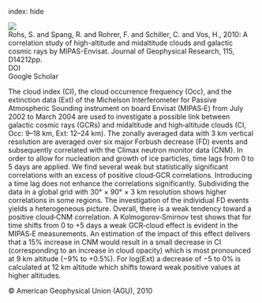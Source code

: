 index: hide

<div class="Citation">
    <div class="Citation-thumb CitationThumb-linked"  data-href="https://doi.org/10.1029/2009jd012608">
      <img src="https://static.claimspace.cloud/climate-study-static/refs/thumbs/7/Rohs_et_al_2010-thumb.png" />
    </div>

  <div class="Citation-body">
    <div class="Citation-text">Rohs, S. and Spang, R. and Rohrer, F. and Schiller, C. and Vos, H., 2010: A correlation study of high-altitude and midaltitude clouds and galactic cosmic rays by MIPAS-Envisat. <span class="Article-journal">Journal of Geophysical Research, </span><span class="Article-volume">115, </span>D14212pp.</div>
    <div class="Citation-links">
      <div class="CitationLink" data-href="https://doi.org/10.1029/2009jd012608">
        <div class="CitationLink-icon CitationLink-Doi"></div>
        <div class="CitationLink-text">DOI</div>
      </div>
      <div class="CitationLink" data-href="https://scholar.google.com/scholar?q=10.1029/2009jd012608">
        <div class="CitationLink-icon CitationLink-Scholar"></div>
        <div class="CitationLink-text">Google Scholar</div>
      </div>
    </div>
  </div>
</div>

The cloud index (CI), the cloud occurrence frequency (Occ), and the extinction data (Ext) of the Michelson Interferometer for Passive Atmospheric Sounding instrument on board Envisat (MIPAS‐E) from July 2002 to March 2004 are used to investigate a possible link between galactic cosmic rays (GCRs) and midaltitude and high‐altitude clouds (CI, Occ: 9–18 km, Ext: 12–24 km). The zonally averaged data with 3 km vertical resolution are averaged over six major Forbush decrease (FD) events and subsequently correlated with the Climax neutron monitor data (CNM). In order to allow for nucleation and growth of ice particles, time lags from 0 to 5 days are applied. We find several weak but statistically significant correlations with an excess of positive cloud‐GCR correlations. Introducing a time lag does not enhance the correlations significantly. Subdividing the data in a global grid with 30° × 90° × 3 km resolution shows higher correlations in some regions. The investigation of the individual FD events yields a heterogeneous picture. Overall, there is a weak tendency toward a positive cloud‐CNM correlation. A Kolmogorov‐Smirnov test shows that for time shifts from 0 to +5 days a weak GCR‐cloud effect is evident in the MIPAS‐E measurements. An estimation of the impact of this effect delivers that a 15% increase in CNM would result in a small decrease in CI (corresponding to an increase in cloud opacity) which is most pronounced at 9 km altitude (−9% to +0.5%). For log(Ext) a decrease of −5 to 0% is calculated at 12 km altitude which shifts toward weak positive values at higher altitudes.

<div class="Citation-copy">
&copy; American Geophysical Union (AGU), 2010
</div>